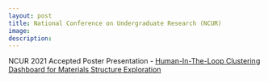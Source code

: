 ```yaml
---
layout: post
title: National Conference on Undergraduate Research (NCUR)
image: 
description:
---
```

NCUR 2021 Accepted Poster Presentation -  <a href="https://apps.cur.org/ncur2021/search/Display_NCUR.aspx?id=110627">Human-In-The-Loop Clustering Dashboard for Materials Structure Exploration</a>
<!-- split -->
<br>


  

